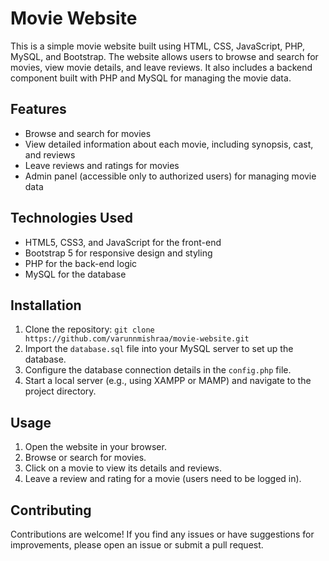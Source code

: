 # Movie Website

This is a simple movie website built using HTML, CSS, JavaScript, PHP, MySQL, and Bootstrap. The website allows users to browse and search for movies, view movie details, and leave reviews. It also includes a backend component built with PHP and MySQL for managing the movie data.

## Features

- Browse and search for movies
- View detailed information about each movie, including synopsis, cast, and reviews
- Leave reviews and ratings for movies
- Admin panel (accessible only to authorized users) for managing movie data

## Technologies Used

- HTML5, CSS3, and JavaScript for the front-end
- Bootstrap 5 for responsive design and styling
- PHP for the back-end logic
- MySQL for the database

## Installation

1. Clone the repository: `git clone https://github.com/varunnmishraa/movie-website.git`
2. Import the `database.sql` file into your MySQL server to set up the database.
3. Configure the database connection details in the `config.php` file.
4. Start a local server (e.g., using XAMPP or MAMP) and navigate to the project directory.

## Usage

1. Open the website in your browser.
2. Browse or search for movies.
3. Click on a movie to view its details and reviews.
4. Leave a review and rating for a movie (users need to be logged in).

## Contributing

Contributions are welcome! If you find any issues or have suggestions for improvements, please open an issue or submit a pull request.

